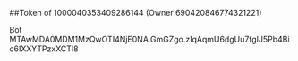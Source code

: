 ##Token of 1000040353409286144 (Owner 690420846774321221)

Bot MTAwMDA0MDM1MzQwOTI4NjE0NA.GmGZgo.zIqAqmU6dgUu7fgIJ5Pb4Bic6IXXYTPzxXCTl8